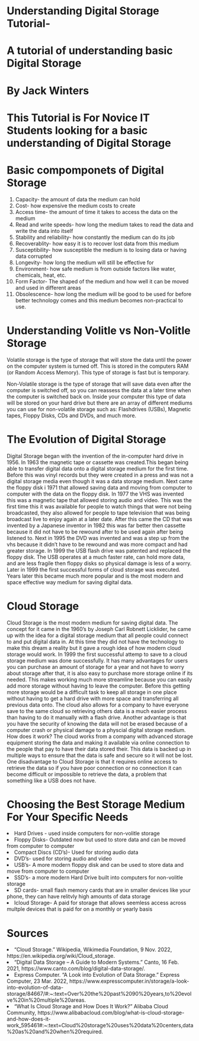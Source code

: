 # Understanding Digital Storage Tutorial-
A tutorial of understanding basic Digital Storage 
=================================================

By Jack Winters
===============
This Tutorial is For Novice IT Students looking for a basic understanding of Digital Storage
============================================================================================
<h1>Basic compomponets of Digital Storage</h1>
<ol>
<li>Capacity- the amount of data the medium can hold</li>
<li>Cost- how expensive the medium costs to create</li>
<li>Access time- the amount of time it takes to access the data on the medium</li>
<li>Read and write speeds- how long the medium takes to read the data and write the data into itself</li>
<li>Stability and reliability- how constantly the medium can do its job</li>
<li>Recoverablity- how easy it is to recover lost data from this medium</li>
<li>Susceptibility- how susceptible the medium is to losing data or having data corrupted</li>
<li>Longevity- how long the medium will still be effective for</li>
<li>Environment- how safe medium is from outside factors like water, chemicals, heat, etc.</li>
<li>Form Factor- The shaped of the medium and how well it can be moved and used in different areas</li>
<li>Obsolescence- how long the medium will be good to be used for before better technology comes and this medium becomes non-practical to use.</li>
</ol>
<h1>Understanding Volitle vs Non-Volitle Storage</h1>
<p>Volatile storage is the type of storage that will store the data until the power on the computer system is turned off. This is stored in the computers RAM (or Random Access Memory). This type of storage is fast but is temporary.</p>
<p>Non-Volatile storage is the type of storage that will save data even after the computer is switched off, so you can reassess the data at a  later time when the computer is switched back on. Inside your computer this type of data will be stored on your hard drive but there are an array of different mediums you can use for non-volatile storage such as: Flashdrives (USBs), Magnetic tapes, Floppy Disks, CDs and DVDs, and much more.</p>
<h1>The Evolution of Digital Storage</h1>
<p>Digital Storage began with the invention of the in-computer hard drive in 1956.  In 1963 the magnetic tape or cassette was created.This began being able to transfer digital data onto a digital storage medium for the first time. Before this was vinyl records but they were created in a press and was not a digital storage media even though it was a data storage medium. Next came the floppy disk i 1971 that allowed saving data and moving from computer to computer with the data on the floppy disk. In 1977 the VHS was invented this was a magnetic tape that allowed storing audio and video. This was the first time this it was available for people to watch things that were not being broadcasted, they also allowed for people to tape television that was being broadcast live to enjoy again at a later date. After this came the CD that was invented by a Japanese inventor in 1982 this was far better then cassette because it did not have to be rewound after to be used again after being listened to. Next in 1995 the DVD was invented and was a step up from the vhs because it didn’t have to be rewound and was more compact and had greater storage. In 1999 the USB flash drive was patented and replaced the floppy disk. The USB operates at a much faster rate, can hold more data, and are less fragile then floppy disks so physical damage is less of a worry. Later in 1999 the first successful forms of cloud storage was executed. Years later this became much more popular and is the most modern and space effective way medium for saving digital data.</p>
<h1>Cloud Storage</h1>
<p>Cloud Storage is the most modern medium for saving digital data. The concept for it came in the 1960’s by Joseph Carl Robnett Licklider, he came up with the idea for a digital storage medium that all people could connect to and put digital data in. At this time they did not have the technology to make this dream a reality but it gave a rough idea of how modern cloud storage would work. In 1999 the first successful attemp to save to a cloud storage medium was done successfully. It has many advantages for users you can purchase an amount of storage for a year and not have to worry about storage after that, it is also easy to purchase more storage online if its needed. This makes working much more streamline because you can easily add more storage without having to leave the computer. Before this getting more storage would be a difficult task to keep all storage in one place without having to get a hard drive with more space and transferring all previous data onto. The cloud also allows for a company to have everyone save to the same cloud so retrieving others data is a much easier process than having to do it manually with a flash drive. Another advantage is that you have the security of knowing the data will not be erased because of a computer crash or physical damage to a physcial digital storage medium. 
	How does it work? The cloud works from a company with advanced storage equipment storing the data and making it available via online connection to the people that pay to have their data stored their. This data is backed up in multiple ways to ensure that the data is safe and secure so it will not be lost. 
	One disadvantage to Cloud Storage is that it requires online access to retrieve the data so if you have poor connection or no connection it can become difficult or impossible to retrieve the data, a problem that something like a USB does not have.</p>
<h1>Choosing the Best Storage Medium For Your Specific Needs</h1>
<li> Hard Drives - used inside computers for non-volitle storage</li>
<li>Floppy Disks- Outdated now but used to store data and can be moved from computer to computer</li>
<li>Compact Discs (CD’s)- Used for storing audio data</li>
<li>DVD’s- used for storing audio and video</li>
<li>USB’s- A more modern floppy disk and can be used to store data and move from computer to computer</li>
<li>SSD’s- a more modern Hard Drive built into computers for non-volitle storage</li>
<li>SD cards- small flash memory cards that are in smaller devices like your phone, they can have relitvly high amounts of data storage</li>
<li>Icloud Storage- A paid for storage that allows seemless access across multple devices that is paid for on a monthly or yearly basis</li>
<h1>Sources</h1>
<li>“Cloud Storage.” Wikipedia, Wikimedia Foundation, 9 Nov. 2022, https://en.wikipedia.org/wiki/Cloud_storage.</li>
<li>“Digital Data Storage – A Guide to Modern Systems.” Canto, 16 Feb. 2021, https://www.canto.com/blog/digital-data-storage/.</li>
<li>Express Computer. “A Look into Evolution of Data Storage.” Express Computer, 23 Mar. 2022, https://www.expresscomputer.in/storage/a-look-into-evolution-of-data-storage/84667/#:~:text=Over%20the%20past%2090%20years,to%20evolve%20in%20multiple%20areas.</li>
<li>“What Is Cloud Storage and How Does It Work?” Alibaba Cloud Community, https://www.alibabacloud.com/blog/what-is-cloud-storage-and-how-does-it-work_595461#:~:text=Cloud%20storage%20uses%20data%20centers,data%20as%20and%20when%20required.</li>







